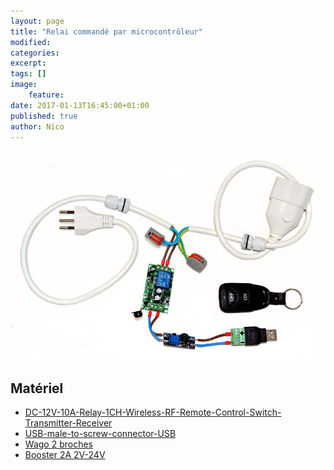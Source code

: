 ```yaml
---
layout: page
title: "Relai commandé par microcontrôleur"
modified:
categories:
excerpt:
tags: []
image:
    feature:
date: 2017-01-13T16:45:00+01:00
published: true
author: Nico
---
```


![Relai](../../files/2017-01-13-relai-commande-par-microcontroleur/relai-commande-par-microcontroleur-001_lowres.jpg)

## Matériel

-   [DC-12V-10A-Relay-1CH-Wireless-RF-Remote-Control-Switch-Transmitter-Receiver][1]
-   [USB-male-to-screw-connector-USB][2]
-   [Wago 2 broches][3]
-   [Booster 2A 2V-24V][5]

[1]: http://www.banggood.com/DC-12V-10A-Relay-1CH-Wireless-RF-Remote-Control-Switch-Transmitter-Receiver-p-1040721.html?p=0431091025639201412F
[2]: https://fr.aliexpress.com/item/5Pcs-free-shipping-USB-male-to-screw-connector-USB-plug-with-shield-connector-USB-Adapter-USB2/32705960671.html
[3]: https://fr.aliexpress.com/item/Free-shipping-WAGO-222-412-Universal-Compact-2-Wire-Wiring-Connector-2-pin-Conductor-Terminal-Block/32275638715.html
[4]: https://fr.aliexpress.com/item/10-Pcs-PCT-218-8-Pin-Universal-compact-wire-wiring-connector-conductor-terminal-block-with-lever/32666933106.html
[5]: http://www.banggood.com/10-Pcs-Step-Up-Power-Spply-Module-2A-2V-24V-DC-DC-Booster-Power-Module-p-1064479.html

